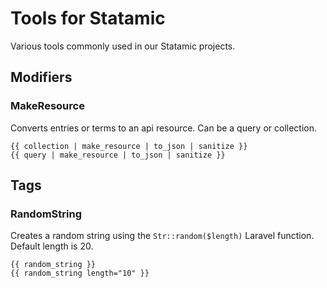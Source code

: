 # Tools for Statamic
Various tools commonly used in our Statamic projects.

## Modifiers
### MakeResource
Converts entries or terms to an api resource.  Can be a query or collection.
```antlers
{{ collection | make_resource | to_json | sanitize }}
{{ query | make_resource | to_json | sanitize }}
```

## Tags
### RandomString
Creates a random string using the `Str::random($length)` Laravel function.  Default length is 20.
```antlers
{{ random_string }}
{{ random_string length="10" }}
```